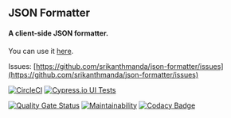 ## JSON Formatter

#### A client-side JSON formatter.

You can use it [here](https://srikanthmanda.com/json-formatter).


Issues: [https://github.com/srikanthmanda/json-formatter/issues](https://github.com/srikanthmanda/json-formatter/issues)


[![CircleCI](https://circleci.com/gh/srikanthmanda/json-formatter.svg?style=svg)](https://circleci.com/gh/srikanthmanda/json-formatter)
[![Cypress.io UI Tests](https://img.shields.io/badge/cypress.io-tests-green.svg?style=flat-square)](https://dashboard.cypress.io/#/projects/f1mstu/runs)
<!-- [![codecov](https://codecov.io/gh/srikanthmanda/json-formatter/branch/master/graph/badge.svg)](https://codecov.io/gh/srikanthmanda/json-formatter) -->
[![Quality Gate Status](https://sonarcloud.io/api/project_badges/measure?project=srikanthmanda_json-formatter&metric=alert_status)](https://sonarcloud.io/dashboard?id=srikanthmanda_json-formatter)
[![Maintainability](https://api.codeclimate.com/v1/badges/16f38abd4453678d11ff/maintainability)](https://codeclimate.com/github/srikanthmanda/json-formatter/maintainability)
[![Codacy Badge](https://api.codacy.com/project/badge/Grade/96b6a2813d584b5a80db50fe33dc68cf)](https://www.codacy.com/manual/srikanthmanda/json-formatter)